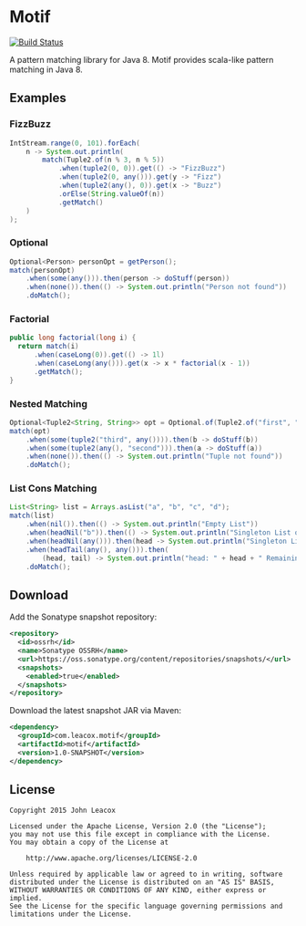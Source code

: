 Motif
=====

[![Build Status](https://travis-ci.org/johnlcox/motif.png)](https://travis-ci.org/johnlcox/motif)

A pattern matching library for Java 8. Motif provides scala-like pattern matching in Java 8.

## Examples

### FizzBuzz

```java
IntStream.range(0, 101).forEach(
    n -> System.out.println(
        match(Tuple2.of(n % 3, n % 5))
            .when(tuple2(0, 0)).get(() -> "FizzBuzz")
            .when(tuple2(0, any())).get(y -> "Fizz")
            .when(tuple2(any(), 0)).get(x -> "Buzz")
            .orElse(String.valueOf(n))
            .getMatch()
    )
);
```

### Optional

```java
Optional<Person> personOpt = getPerson();
match(personOpt)
    .when(some(any())).then(person -> doStuff(person))
    .when(none()).then(() -> System.out.println("Person not found"))
    .doMatch();
```

### Factorial

```java
public long factorial(long i) {
  return match(i)
      .when(caseLong(0)).get(() -> 1l)
      .when(caseLong(any())).get(x -> x * factorial(x - 1))
      .getMatch();
}
```

### Nested Matching

```java
Optional<Tuple2<String, String>> opt = Optional.of(Tuple2.of("first", "second"));
match(opt)
    .when(some(tuple2("third", any()))).then(b -> doStuff(b))
    .when(some(tuple2(any(), "second"))).then(a -> doStuff(a))
    .when(none()).then(() -> System.out.println("Tuple not found"))
    .doMatch();
```

### List Cons Matching

```java
List<String> list = Arrays.asList("a", "b", "c", "d");
match(list)
    .when(nil()).then(() -> System.out.println("Empty List"))
    .when(headNil("b")).then(() -> System.out.println("Singleton List of 'b'"))
    .when(headNil(any())).then(head -> System.out.println("Singleton List of " + head))
    .when(headTail(any(), any())).then(
        (head, tail) -> System.out.println("head: " + head + " Remaining: " + tail))
    .doMatch();
```

## Download

Add the Sonatype snapshot repository:

```xml
<repository>
  <id>ossrh</id>
  <name>Sonatype OSSRH</name>
  <url>https://oss.sonatype.org/content/repositories/snapshots/</url>
  <snapshots>
    <enabled>true</enabled>
  </snapshots>
</repository>
```

Download the latest snapshot JAR via Maven:

```xml
<dependency>
  <groupId>com.leacox.motif</groupId>
  <artifactId>motif</artifactId>
  <version>1.0-SNAPSHOT</version>
</dependency>
```

## License

    Copyright 2015 John Leacox

    Licensed under the Apache License, Version 2.0 (the "License");
    you may not use this file except in compliance with the License.
    You may obtain a copy of the License at

        http://www.apache.org/licenses/LICENSE-2.0

    Unless required by applicable law or agreed to in writing, software
    distributed under the License is distributed on an "AS IS" BASIS,
    WITHOUT WARRANTIES OR CONDITIONS OF ANY KIND, either express or implied.
    See the License for the specific language governing permissions and
    limitations under the License.
